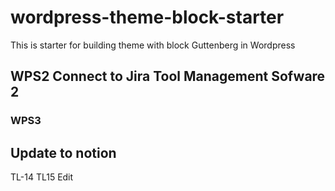 # wordpress-theme-block-starter
This is starter for building theme with block Guttenberg in Wordpress

## WPS2 Connect to Jira Tool Management Sofware 2
### WPS3

## Update to notion

TL-14
TL15 Edit